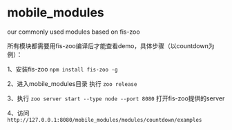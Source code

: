 # mobile_modules
our commonly used modules based on fis-zoo

所有模块都需要用fis-zoo编译后才能查看demo，具体步骤（以countdown为例）：

1、安装fis-zoo ``npm install fis-zoo -g``

2、进入mobile_modules目录 执行 ``zoo release``

3、执行 ``zoo server start --type node --port 8080`` 打开fis-zoo提供的server

4、访问 ``http://127.0.0.1:8080/mobile_modules/modules/countdown/examples``
